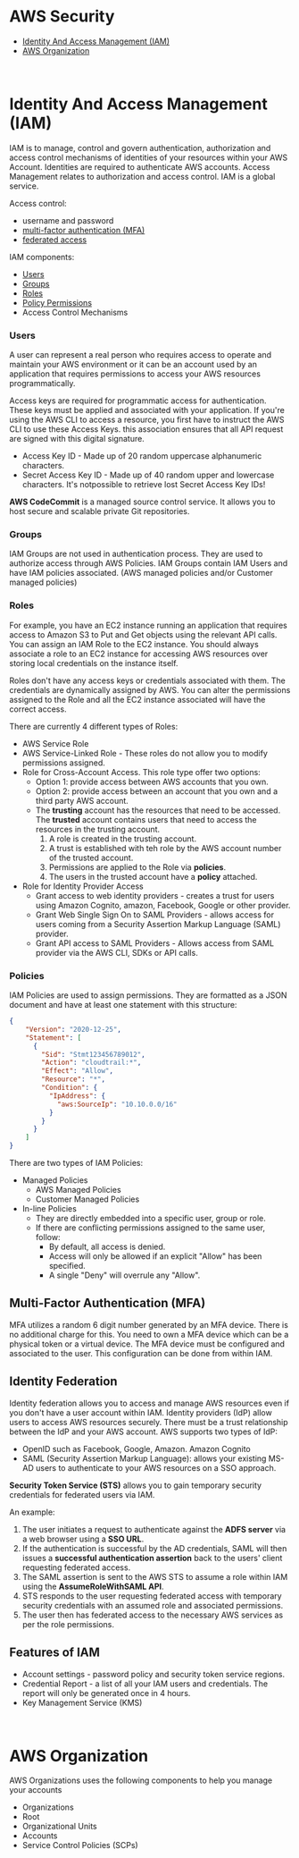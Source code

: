 # AWS Security

- [Identity And Access Management (IAM)](#identity-and-access-management-iam)
- [AWS Organization](#aws-organization)

<br />

# Identity And Access Management (IAM)

IAM is to manage, control and govern authentication, authorization and access control mechanisms of 
identities of your resources within your AWS Account. Identities are required to authenticate AWS accounts.
Access Management relates to authorization and access control. IAM is a global service.

Access control:
- username and password 
- [multi-factor authentication (MFA)](#multi-factor-authentication-mfa) 
- [federated access](#identity-federation)

IAM components:
- [Users](#users)
- [Groups](#groups)
- [Roles](#roles)
- [Policy Permissions](#policies)
- Access Control Mechanisms

### Users

A user can represent a real person who requires access to operate and maintain your AWS environment or
it can be an account used by an application that requires permissions to access your AWS resources
programmatically.

Access keys are required for programmatic access for authentication. These keys must be applied and
associated with your application. If you're using the AWS CLI to access a resource, you first have 
to instruct the AWS CLI to use these Access Keys. this association ensures that all API request
are signed with this digital signature.
- Access Key ID - Made up of 20 random uppercase alphanumeric characters.
- Secret Access Key ID - Made up of 40 random upper and lowercase characters. 
It's notpossible to retrieve lost Secret Access Key IDs!

**AWS CodeCommit** is a managed source control service. It allows you to host secure and scalable 
private Git repositories.

### Groups

IAM Groups are not used in authentication process. They are used to authorize access through AWS Policies.
IAM Groups contain IAM Users and have IAM policies associated. (AWS managed policies and/or Customer managed
policies)

### Roles

For example, you have an EC2 instance running an application that requires access to Amazon S3 to Put
and Get objects using the relevant API calls. You can assign an IAM Role to the EC2 instance. You should
always associate a role to an EC2 instance for accessing AWS resources over storing local credentials
on the instance itself.

Roles don't have any access keys or credentials associated with them. The credentials are dynamically 
assigned by AWS. You can alter the permissions assigned to the Role and all the EC2 instance associated 
will have the correct access.

There are currently 4 different types of Roles:
- AWS Service Role
- AWS Service-Linked Role - These roles do not allow you to modify permissions assigned.
- Role for Cross-Account Access. This role type offer two options:
  - Option 1: provide access between AWS accounts that you own.
  - Option 2: provide access between an account that you own and a third party AWS account.
  - The **trusting** account has the resources that need to be accessed. The **trusted** account contains 
  users that need to access the resources in the trusting account.
    1) A role is created in the trusting account.
    2) A trust is established with teh role by the AWS account number of the trusted account.
    3) Permissions are applied to the Role via **policies**.
    4) The users in the trusted account have a **policy** attached.
- Role for Identity Provider Access
  - Grant access to web identity providers - creates a trust for users using Amazon Cognito, amazon, Facebook,
  Google or other provider.
  - Grant Web Single Sign On to SAML Providers - allows access for users coming from a Security Assertion
  Markup Language (SAML) provider.
  - Grant API access to SAML Providers - Allows access from SAML provider via the AWS CLI, SDKs or API calls. 

### Policies

IAM Policies are used to assign permissions. They are formatted as a JSON document and have at least one 
statement with this structure:

~~~json
{
    "Version": "2020-12-25",
    "Statement": [
      {
        "Sid": "Stmt123456789012",
        "Action": "cloudtrail:*",
        "Effect": "Allow",
        "Resource": "*",
        "Condition": {
          "IpAddress": {
            "aws:SourceIp": "10.10.0.0/16"
          }
        }
      }
    ]
}
~~~

There are two types of IAM Policies: 
- Managed Policies
  - AWS Managed Policies
  - Customer Managed Policies
- In-line Policies
  - They are directly embedded into a specific user, group or role.
  - If there are conflicting permissions assigned to the same user, follow:
    - By default, all access is denied.
    - Access will only be allowed if an explicit "Allow" has been specified.
    - A single "Deny" will overrule any "Allow".
  

## Multi-Factor Authentication (MFA)

MFA utilizes a random 6 digit number generated by an MFA device. There is no additional charge for this. You need 
to own a MFA device which can be a physical token or a virtual device. The MFA device must be configured and 
associated to the user. This configuration can be done from within IAM.

## Identity Federation

Identity federation allows you to access and manage AWS resources even if you don't have a user account
within IAM. Identity providers (IdP) allow users to access AWS resources securely. There must be a trust 
relationship between the IdP and your AWS account. AWS supports two types of IdP:
- OpenID such as Facebook, Google, Amazon. Amazon Cognito
- SAML (Security Assertion Markup Language): allows your existing MS-AD users to authenticate to your AWS
resources on a SSO approach.

**Security Token Service (STS)** allows you to gain temporary security credentials for federated users via IAM.

An example:

1. The user initiates a request to authenticate against the **ADFS server** via a web browser using a **SSO URL**.
2. If the authentication is successful by the AD credentials, SAML will then issues a **successful authentication
assertion** back to the users' client requesting federated access.
3. The SAML assertion is sent to the AWS STS to assume a role within IAM using the **AssumeRoleWithSAML API**.
4. STS responds to the user requesting federated access with temporary security credentials with an assumed
role and associated permissions.
5. The user then has federated access to the necessary AWS services as per the role permissions.

## Features of IAM

- Account settings - password policy and security token service regions.
- Credential Report - a list of all your IAM users and credentials. The report will only be generated once in 4 hours.
- Key Management Service (KMS)

<br />

# AWS Organization

AWS Organizations uses the following components to help you manage your accounts
- Organizations
- Root
- Organizational Units
- Accounts
- Service Control Policies (SCPs)

<br />